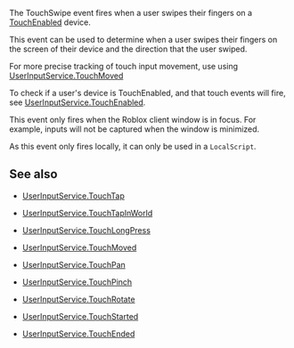 The TouchSwipe event fires when a user swipes their fingers on a [TouchEnabled](https://developer.roblox.com/api-reference/property/UserInputService/TouchEnabled) device.

This event can be used to determine when a user swipes their fingers on the screen of their device and the direction that the user swiped.

For more precise tracking of touch input movement, use using [UserInputService.TouchMoved](https://developer.roblox.com/api-reference/event/UserInputService/TouchMoved)

To check if a user's device is TouchEnabled, and that touch events will fire, see [UserInputService.TouchEnabled](https://developer.roblox.com/api-reference/property/UserInputService/TouchEnabled).

This event only fires when the Roblox client window is in focus. For example, inputs will not be captured when the window is minimized.

As this event only fires locally, it can only be used in a `LocalScript`.

## See also

 - [UserInputService.TouchTap](https://developer.roblox.com/api-reference/event/UserInputService/TouchTap)

 - [UserInputService.TouchTapInWorld](https://developer.roblox.com/api-reference/event/UserInputService/TouchTapInWorld)

 - [UserInputService.TouchLongPress](https://developer.roblox.com/api-reference/event/UserInputService/TouchLongPress)

 - [UserInputService.TouchMoved](https://developer.roblox.com/api-reference/event/UserInputService/TouchMoved)

 - [UserInputService.TouchPan](https://developer.roblox.com/api-reference/event/UserInputService/TouchPan)

 - [UserInputService.TouchPinch](https://developer.roblox.com/api-reference/event/UserInputService/TouchPinch)

 - [UserInputService.TouchRotate](https://developer.roblox.com/api-reference/event/UserInputService/TouchRotate)

 - [UserInputService.TouchStarted](https://developer.roblox.com/api-reference/event/UserInputService/TouchStarted)

 - [UserInputService.TouchEnded](https://developer.roblox.com/api-reference/event/UserInputService/TouchEnded)